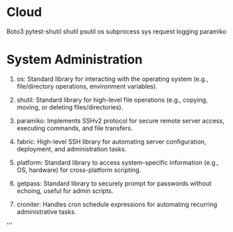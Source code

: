 
# Cloud 
Boto3
pytest-shutil
shutil
psutil
os
subprocess
sys
request
logging
paramiko



# System Administration
1. os: 
Standard library for interacting with the operating system (e.g., file/directory operations, environment variables).

2. shutil: 
Standard library for high-level file operations (e.g., copying, moving, or deleting files/directories).

3. paramiko: 
Implements SSHv2 protocol for secure remote server access, executing commands, and file transfers.

4. fabric: 
High-level SSH library for automating server configuration, deployment, and administration tasks.

5. platform: 
Standard library to access system-specific information (e.g., OS, hardware) for cross-platform scripting.

6. getpass: 
Standard library to securely prompt for passwords without echoing, useful for admin scripts.

7. croniter: 
Handles cron schedule expressions for automating recurring administrative tasks.




'''